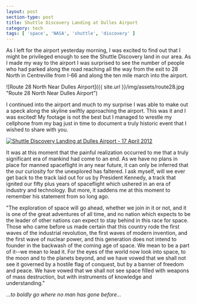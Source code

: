 ```yaml
---
layout: post
section-type: post
title: Shuttle Discovery Landing at Dulles Airport
category: tech
tags: [ 'space', 'NASA', 'shuttle', 'discovery' ]
---
```


As I left for the airport yesterday morning, I was excited to find out that I might be privileged enough to see the Shuttle Discovery land in our area.  As I made my way to the airport I was surprised to see the number of people who had parked along the road reaching all the way from the exit to 28 North in Centreville from I-66 and along the ten mile march into the airport.  

![Route 28 North Near Dulles Airport]({{ site.url }}/img/assets/route28.jpg "Route 28 North Near Dulles Airport")

I continued into the airport and much to my surprise I was able to make out a speck along the skyline swiftly approaching the airport.  This was it and I was excited!  My footage is not the best but I managed to wrestle my cellphone from my bag just in time to document a truly historic event that I wished to share with you.

[![Shuttle Discovery Landing at Dulles Airport - 17 April 2012](https://img.youtube.com/vi/rJIcWyU45z0/0.jpg)](https://www.youtube.com/watch?v=rJIcWyU45z0)

It was at this moment that the painful realization occurred to me that a truly significant era of mankind had come to an end.  As we have no plans in place for manned spaceflight in any near future, it can only be inferred that the our curiosity for the unexplored has faltered.  I ask myself, will we ever get back to the track laid out for us by President Kennedy, a track that ignited our fifty plus years of spaceflight which ushered in an era of industry and technology.  But more, it saddens me at this moment to remember his statement from so long ago.

"The exploration of space will go ahead, whether we join in it or not, and it is one of the great adventures of all time, and no nation which expects to be the leader of other nations can expect to stay behind in this race for space. Those who came before us made certain that this country rode the first waves of the industrial revolution, the first waves of modern invention, and the first wave of nuclear power, and this generation does not intend to founder in the backwash of the coming age of space. We mean to be a part of it--we mean to lead it. For the eyes of the world now look into space, to the moon and to the planets beyond, and we have vowed that we shall not see it governed by a hostile flag of conquest, but by a banner of freedom and peace. We have vowed that we shall not see space filled with weapons of mass destruction, but with instruments of knowledge and understanding."

_...to boldly go where no man has gone before..._